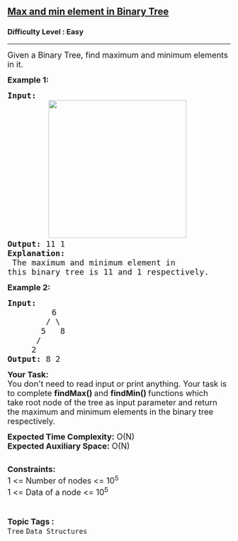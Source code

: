 <h2><a href="https://www.geeksforgeeks.org/problems/max-and-min-element-in-binary-tree/1?itm_source=geeksforgeeks&itm_medium=article&itm_campaign=bottom_sticky_on_article">Max and min element in Binary Tree</a></h2><h3>Difficulty Level : Easy</h3><hr><div class="problems_problem_content__Xm_eO"><p><span style="font-size:18px">Given a Binary Tree, find maximum and minimum elements in it.</span></p>

<p><span style="font-size:18px"><strong>Example 1:</strong></span></p>

<pre><span style="font-size:18px"><strong>Input: </strong>
</span>           <img alt="" src="https://contribute.geeksforgeeks.org/wp-content/uploads/maxMin.png" style="height:310px; width:311px">
<span style="font-size:18px"><strong>Output: </strong>11 1
<strong>Explanation:</strong></span>                           
<span style="font-size:18px"> The maximum and minimum element in 
this binary tree is 11 and 1 respectively.</span></pre>

<p><span style="font-size:18px"><strong>Example 2:</strong></span></p>

<pre><span style="font-size:18px"><strong>Input: </strong></span>
        <span style="font-size:18px">   6
&nbsp;       / \
&nbsp;      5   8
&nbsp;     /
&nbsp;    2</span>
<span style="font-size:18px"><strong>Output: </strong>8 2</span></pre>

<p><span style="font-size:18px"><strong>Your Task:</strong><br>
You don't need to read input or print anything. Your task is to complete&nbsp;<strong>findMax() </strong>and <strong>findMin() </strong>functions&nbsp;which take&nbsp;root node of the tree as input parameter and return the maximum and minimum elements&nbsp;in&nbsp;the binary tree respectively.</span></p>

<p><span style="font-size:18px"><strong>Expected Time Complexity:</strong>&nbsp;O(N)<br>
<strong>Expected Auxiliary Space:</strong>&nbsp;O(N)</span></p>

<p><br>
<span style="font-size:18px"><strong>Constraints:</strong><br>
1 &lt;= Number of nodes &lt;= 10<sup>5</sup><br>
1 &lt;= Data of a node &lt;= 10<sup>5</sup></span></p>
</div><br><p><span style=font-size:18px><strong>Topic Tags : </strong><br><code>Tree</code>&nbsp;<code>Data Structures</code>&nbsp;